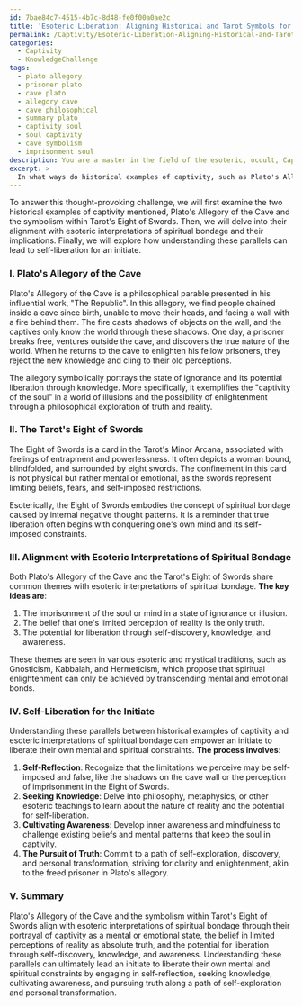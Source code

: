 ```yaml
---
id: 7bae84c7-4515-4b7c-8d48-fe0f00a0ae2c
title: 'Esoteric Liberation: Aligning Historical and Tarot Symbols for Self-Discovery'
permalink: /Captivity/Esoteric-Liberation-Aligning-Historical-and-Tarot-Symbols-for-Self-Discovery/
categories:
  - Captivity
  - KnowledgeChallenge
tags:
  - plato allegory
  - prisoner plato
  - cave plato
  - allegory cave
  - cave philosophical
  - summary plato
  - captivity soul
  - soul captivity
  - cave symbolism
  - imprisonment soul
description: You are a master in the field of the esoteric, occult, Captivity and Education. You are a writer of tests, challenges, textbooks and deep knowledge on Captivity for initiates and students to gain deep insights and understanding from. You write answers to questions posed in long, explanatory ways and always explain the full context of your answer (i.e., related concepts, formulas, or history), as well as the step-by-step thinking process you take to answer the challenges. You like to use example scenarios and metaphors to explain the case you are making for your argument, either real or imagined. Summarize the key themes, ideas, and conclusions at the end.
excerpt: > 
  In what ways do historical examples of captivity, such as Plato's Allegory of the Cave and the symbolism within Tarot's Eight of Swords, align with esoteric interpretations of spiritual bondage, and how can understanding these parallels ultimately lead an initiate to liberate their own mental and spiritual constraints?
---
```

To answer this thought-provoking challenge, we will first examine the two historical examples of captivity mentioned, Plato's Allegory of the Cave and the symbolism within Tarot's Eight of Swords. Then, we will delve into their alignment with esoteric interpretations of spiritual bondage and their implications. Finally, we will explore how understanding these parallels can lead to self-liberation for an initiate.

### I. Plato's Allegory of the Cave

Plato's Allegory of the Cave is a philosophical parable presented in his influential work, "The Republic". In this allegory, we find people chained inside a cave since birth, unable to move their heads, and facing a wall with a fire behind them. The fire casts shadows of objects on the wall, and the captives only know the world through these shadows. One day, a prisoner breaks free, ventures outside the cave, and discovers the true nature of the world. When he returns to the cave to enlighten his fellow prisoners, they reject the new knowledge and cling to their old perceptions.

The allegory symbolically portrays the state of ignorance and its potential liberation through knowledge. More specifically, it exemplifies the "captivity of the soul" in a world of illusions and the possibility of enlightenment through a philosophical exploration of truth and reality.

### II. The Tarot's Eight of Swords

The Eight of Swords is a card in the Tarot's Minor Arcana, associated with feelings of entrapment and powerlessness. It often depicts a woman bound, blindfolded, and surrounded by eight swords. The confinement in this card is not physical but rather mental or emotional, as the swords represent limiting beliefs, fears, and self-imposed restrictions.

Esoterically, the Eight of Swords embodies the concept of spiritual bondage caused by internal negative thought patterns. It is a reminder that true liberation often begins with conquering one's own mind and its self-imposed constraints.

### III. Alignment with Esoteric Interpretations of Spiritual Bondage

Both Plato's Allegory of the Cave and the Tarot's Eight of Swords share common themes with esoteric interpretations of spiritual bondage. **The key ideas are**:

1. The imprisonment of the soul or mind in a state of ignorance or illusion.
2. The belief that one's limited perception of reality is the only truth.
3. The potential for liberation through self-discovery, knowledge, and awareness.

These themes are seen in various esoteric and mystical traditions, such as Gnosticism, Kabbalah, and Hermeticism, which propose that spiritual enlightenment can only be achieved by transcending mental and emotional bonds.

### IV. Self-Liberation for the Initiate

Understanding these parallels between historical examples of captivity and esoteric interpretations of spiritual bondage can empower an initiate to liberate their own mental and spiritual constraints. **The process involves**:

1. **Self-Reflection**: Recognize that the limitations we perceive may be self-imposed and false, like the shadows on the cave wall or the perception of imprisonment in the Eight of Swords.
2. **Seeking Knowledge**: Delve into philosophy, metaphysics, or other esoteric teachings to learn about the nature of reality and the potential for self-liberation.
3. **Cultivating Awareness**: Develop inner awareness and mindfulness to challenge existing beliefs and mental patterns that keep the soul in captivity.
4. **The Pursuit of Truth**: Commit to a path of self-exploration, discovery, and personal transformation, striving for clarity and enlightenment, akin to the freed prisoner in Plato's allegory.

### V. Summary

Plato's Allegory of the Cave and the symbolism within Tarot's Eight of Swords align with esoteric interpretations of spiritual bondage through their portrayal of captivity as a mental or emotional state, the belief in limited perceptions of reality as absolute truth, and the potential for liberation through self-discovery, knowledge, and awareness. Understanding these parallels can ultimately lead an initiate to liberate their own mental and spiritual constraints by engaging in self-reflection, seeking knowledge, cultivating awareness, and pursuing truth along a path of self-exploration and personal transformation.
